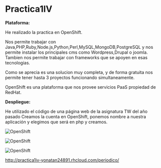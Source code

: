 Practica1IV
===========
**Plataforma:**

He realizado la practica en OpenShift.

Nos permite trabajar con Java,PHP,Ruby,Node.js,Python,Perl,MySQL,MongoDB,PostgreSQL y nos permite instalar los principales cms como Wordpress,Drupal o joomla. Tambien nos permite trabajar con frameworks que se apoyen en esas tecnologias.

Como se aprecia es una solucion muy completa, y de forma gratuita nos permite tener hasta 3 proyectos funcionando simultaneamente.

OpenShift es una plataforma que nos provee servicios PaaS propiedad de RedHat.

**Despliegue:**

He utilizado el código de una página web de la asignatura TW del año pasado
Creamos la cuenta en OpenShift, ponemos nombre a nuestra aplicación y elegimos que será en php y creamos.

![](./images/Selección_016.png "OpenShift")

![](./images/Selección_017.png "OpenShift")

![](./images/Selección_018.png "OpenShift")

http://practica1iv-yonatan24891.rhcloud.com/periodico/
